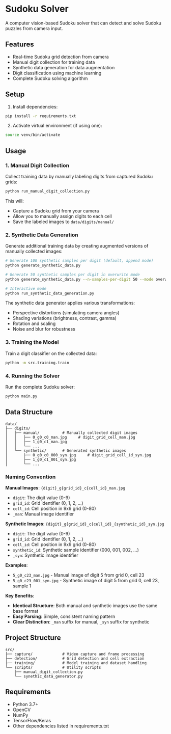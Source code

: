 # Sudoku Solver

A computer vision-based Sudoku solver that can detect and solve Sudoku puzzles from camera input.

## Features

- Real-time Sudoku grid detection from camera
- Manual digit collection for training data
- Synthetic data generation for data augmentation
- Digit classification using machine learning
- Complete Sudoku solving algorithm

## Setup

1. Install dependencies:
```bash
pip install -r requirements.txt
```

2. Activate virtual environment (if using one):
```bash
source venv/bin/activate
```

## Usage

### 1. Manual Digit Collection

Collect training data by manually labeling digits from captured Sudoku grids:

```bash
python run_manual_digit_collection.py
```

This will:
- Capture a Sudoku grid from your camera
- Allow you to manually assign digits to each cell
- Save the labeled images to `data/digits/manual/`

### 2. Synthetic Data Generation

Generate additional training data by creating augmented versions of manually collected images:

```bash
# Generate 100 synthetic samples per digit (default, append mode)
python generate_synthetic_data.py

# Generate 50 synthetic samples per digit in overwrite mode
python generate_synthetic_data.py --n-samples-per-digit 50 --mode overwrite

# Interactive mode
python run_synthetic_data_generation.py
```

The synthetic data generator applies various transformations:
- Perspective distortions (simulating camera angles)
- Shading variations (brightness, contrast, gamma)
- Rotation and scaling
- Noise and blur for robustness

### 3. Training the Model

Train a digit classifier on the collected data:

```bash
python -m src.training.train
```

### 4. Running the Solver

Run the complete Sudoku solver:

```bash
python main.py
```

## Data Structure

```
data/
├── digits/
│   ├── manual/          # Manually collected digit images
│   │   ├── 0_g0_c0_man.jpg     # digit_grid_cell_man.jpg
│   │   ├── 1_g0_c1_man.jpg
│   │   └── ...
│   └── synthetic/       # Generated synthetic images
│       ├── 0_g0_c0_000_syn.jpg     # digit_grid_cell_id_syn.jpg
│       ├── 1_g0_c1_001_syn.jpg
│       └── ...
```

### Naming Convention

**Manual Images**: `{digit}_g{grid_id}_c{cell_id}_man.jpg`
- `digit`: The digit value (0-9)
- `grid_id`: Grid identifier (0, 1, 2, ...)
- `cell_id`: Cell position in 9x9 grid (0-80)
- `_man`: Manual image identifier

**Synthetic Images**: `{digit}_g{grid_id}_c{cell_id}_{synthetic_id}_syn.jpg`
- `digit`: The digit value (0-9)
- `grid_id`: Grid identifier (0, 1, 2, ...)
- `cell_id`: Cell position in 9x9 grid (0-80)
- `synthetic_id`: Synthetic sample identifier (000, 001, 002, ...)
- `_syn`: Synthetic image identifier

**Examples**:
- `5_g0_c23_man.jpg` - Manual image of digit 5 from grid 0, cell 23
- `5_g0_c23_001_syn.jpg` - Synthetic image of digit 5 from grid 0, cell 23, sample 1

**Key Benefits**:
- **Identical Structure**: Both manual and synthetic images use the same base format
- **Easy Parsing**: Simple, consistent naming pattern
- **Clear Distinction**: `_man` suffix for manual, `_syn` suffix for synthetic

## Project Structure

```
src/
├── capture/             # Video capture and frame processing
├── detection/           # Grid detection and cell extraction
├── training/            # Model training and dataset handling
└── scripts/             # Utility scripts
    ├── manual_digit_collection.py
    └── synethic_data_generator.py
```

## Requirements

- Python 3.7+
- OpenCV
- NumPy
- TensorFlow/Keras
- Other dependencies listed in requirements.txt
